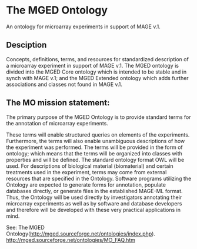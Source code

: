 # The MGED Ontology

An ontology for microarray experiments in support of MAGE v.1.

## Desciption
Concepts, definitions, terms, and resources for standardized description of a microarray experiment in support of MAGE v.1. The MGED ontology is divided into the MGED Core ontology which is intended to be stable and in synch with MAGE v.1; and the MGED Extended ontology which adds further associations and classes not found in MAGE v.1.


## The MO mission statement:
 
The primary purpose of the MGED Ontology is to provide standard terms 
for the annotation of microarray experiments. 

These terms will enable structured queries on elements of the experiments. 
Furthermore, the terms will also enable unambiguous descriptions of how the experiment was performed. The terms will be provided in the form of ontology; which means that the terms will be organized into classes with properties and will be defined. The standard ontology format OWL will be used. For descriptions of biological material (biomaterial) and certain treatments used in the experiment, terms may come from external resources that are specified in the Ontology. Software programs utilizing the Ontology are expected to generate forms for annotation, populate databases directly, or generate files in the established MAGE-ML format. Thus, the Ontology will be used directly by investigators annotating their microarray experiments as well as by software and database developers and therefore will be developed with these very practical applications in mind.

See: The MGED Ontology(http://mged.sourceforge.net/ontologies/index.php). 
     http://mged.sourceforge.net/ontologies/MO_FAQ.htm

